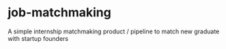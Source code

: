 # job-matchmaking
A simple internship matchmaking product / pipeline to match new graduate with startup founders

